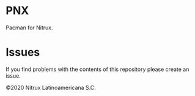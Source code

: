 # PNX
Pacman for Nitrux.

# Issues
If you find problems with the contents of this repository please create an issue.

©2020 Nitrux Latinoamericana S.C.
